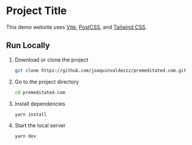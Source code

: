 # Project Title

This demo website uses [Vite](https://vitejs.dev), [PostCSS](https://postcss.org), and [Tailwind CSS](https://tailwindcss.com).

## Run Locally

1. Download or clone the project

   ```sh
   git clone https://github.com/joaquinvaldezzz/premeditated.com.git
   ```

2. Go to the project directory

   ```sh
   cd premeditated.com
   ```

3. Install dependencies

   ```sh
   yarn install
   ```

4. Start the local server

   ```sh
   yarn dev
   ```
